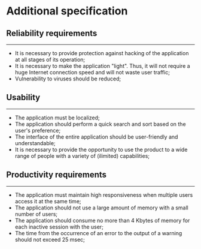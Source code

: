 # Additional specification

## Reliability requirements
------------------
* It is necessary to provide protection against hacking of the application at all stages of its operation;
* It is necessary to make the application "light". Thus, it will not require a huge Internet connection speed and will not waste user traffic;
* Vulnerability to viruses should be reduced;

## Usability
------------------
* The application must be localized;
* The application should perform a quick search and sort based on the user's preference;
* The interface of the entire application should be user-friendly and understandable;
* It is necessary to provide the opportunity to use the product to a wide range of people with a variety of (ilimited) capabilities;

## Productivity requirements
------------------
* The application must maintain high responsiveness when multiple users access it at the same time;
* The application should not use a large amount of memory with a small number of users;
* The application should consume no more than 4 Kbytes of memory for each inactive session with the user;
* The time from the occurrence of an error to the output of a warning should not exceed 25 msec;
